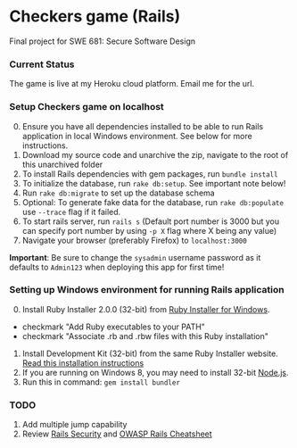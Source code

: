 # Checkers game (Rails)
Final project for SWE 681: Secure Software Design

### Current Status
The game is live at my Heroku cloud platform. Email me for the url.

### Setup Checkers game on localhost
0. Ensure you have all dependencies installed to be able to run Rails application in local Windows environment. See below for more instructions. 
1. Download my source code and unarchive the zip, navigate to the root of this unarchived folder
2. To install Rails dependencies with gem packages, run `bundle install`
3. To initialize the database, run `rake db:setup`. See important note below!
4. Run `rake db:migrate` to set up the database schema
5. Optional: To generate fake data for the database, run `rake db:populate` use `--trace` flag if it failed.
6. To start rails server, run `rails s` (Default port number is 3000 but you can specify port number by using `-p X` flag where X being any value) 
7. Navigate your browser (preferably Firefox) to `localhost:3000` 


**Important**: Be sure to change the `sysadmin` username password as it defaults to `Admin123` when deploying this app for first time!

### Setting up Windows environment for running Rails application
0. Install Ruby Installer 2.0.0 (32-bit) from [Ruby Installer for Windows](http://rubyinstaller.org/downloads/).
  * checkmark "Add Ruby executables to your PATH"
  * checkmark "Associate .rb and .rbw files with this Ruby installation"
1. Install Development Kit (32-bit) from the same Ruby Installer website. [Read this installation instructions](https://github.com/oneclick/rubyinstaller/wiki/Development-Kit#installation-instructions)
2. If you are running on Windows 8, you may need to install 32-bit [Node.js](http://nodejs.org/download/).
3. Run this in command: `gem install bundler`

### TODO
1. Add multiple jump capability
2. Review [Rails Security](http://guides.rubyonrails.org/security.html) and [OWASP Rails Cheatsheet](https://www.owasp.org/index.php/Ruby_on_Rails_Cheatsheet)
